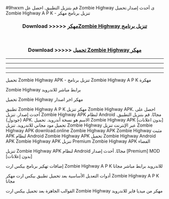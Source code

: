 #9hwxm قم بتنزيل التطبيق. احصل عل Zombie Highway ى أحدث إصدار.تحميل Zombie Highway A P K - تنزيل برنامج مهكر



<div align="center">
<h3>Download >>>>> <a href="https://ar-sites.web.app/?ar= Zombie Highway">مهكرZombie Highway تنزيل برنامج</a></h3><br>

<h3>Download >>>>> <a href="https://ar-sites.web.app/?ar= Zombie Highway">تحميل Zombie Highway مهكر</a></h3>
</div>


----------------------------------------------------------

----------------------------------------------------------

----------------------------------------------------------

----------------------------------------------------------


تحميل Zombie Highway APK - تنزيل برنامج Zombie Highway A P K مهكرة

Zombie Highway برابط مباشر للاندرويد

تحميل Zombie Highway مهكر اخر اصدار

تطبيق Zombie Highway A P K مهكر
تنزيل Zombie Highway APK. احصل على أحدث إصدار.
تنزيل Zombie Highway APK لنظام Android مجانًا.
قم بتنزيل التطبيق. {جودول} APK. الاسم هو نسخة أندرويد.
تحميل Zombie Highway APK [بدون اعلانات]
تحميل مود مجاني للاندرويد.
تنزيل Zombie Highway عبر الإنترنت
تنزيل Zombie Highway APK
download.online Zombie Highway APK
Zombie Highway مثبت APK لنظام Android
Zombie Highway APK
تحميل Zombie Highway Android APK
Zombie Highway APK تنزيل Premium
Zombie Highway APK الفضاء

تنزيل Zombie Highway APK لنظام Android مجانًا. أحدث إصدار [Premium] MOD [بدون إعلانات]

إضافات تهكير برنامج بيكس ارت Zombie Highway A P K للاندرويد برابط مباشر مجانا

أدوات التعديل الأساسية بعد تحميل تطبيق بيكس ارت مهكر Zombie Highway A P K مجانا

القوالب الجاهزة بعد تحميل بيكس ارت Zombie Highway مهكر من ميديا فاير للاندرويد



